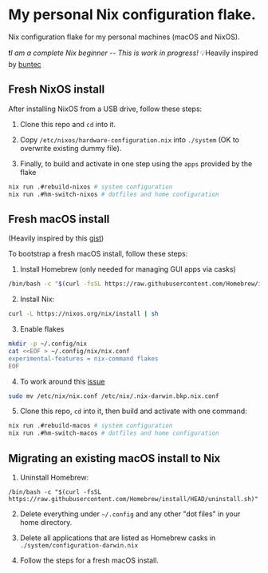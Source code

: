 # My personal Nix configuration flake.

Nix configuration flake for my personal machines (macOS and NixOS).

❗*I am a complete Nix beginner -- This is work in progress!*
💡Heavily inspired by [buntec](https://github.com/buntec/nix-config)

## Fresh NixOS install
After installing NixOS from a USB drive, follow these steps:

1. Clone this repo and `cd` into it.

2. Copy `/etc/nixos/hardware-configuration.nix` into `./system` (OK to overwrite existing dummy file).

3. Finally, to build and activate in one step using the `apps` provided by the flake
```bash
nix run .#rebuild-nixos # system configuration
nix run .#hm-switch-nixos # dotfiles and home configuration
```

## Fresh macOS install
(Heavily inspired by this [gist](https://gist.github.com/jmatsushita/5c50ef14b4b96cb24ae5268dab613050))

To bootstrap a fresh macOS install, follow these steps:

1. Install Homebrew (only needed for managing GUI apps via casks)
```bash
/bin/bash -c "$(curl -fsSL https://raw.githubusercontent.com/Homebrew/install/HEAD/install.sh)"
```

2. Install Nix:
```bash
curl -L https://nixos.org/nix/install | sh
```

3. Enable flakes
```bash
mkdir -p ~/.config/nix
cat <<EOF > ~/.config/nix/nix.conf
experimental-features = nix-command flakes
EOF
```

4. To work around this [issue](https://github.com/LnL7/nix-darwin/issues/149)
```bash
sudo mv /etc/nix/nix.conf /etc/nix/.nix-darwin.bkp.nix.conf
```

5. Clone this repo, `cd` into it, then build and activate with one command:
```bash
nix run .#rebuild-macos # system configuration
nix run .#hm-switch-macos # dotfiles and home configuration
```

## Migrating an existing macOS install to Nix
1. Uninstall Homebrew:
```
/bin/bash -c "$(curl -fsSL https://raw.githubusercontent.com/Homebrew/install/HEAD/uninstall.sh)"
```

2. Delete everything under `~/.config` and any other "dot files" in your home directory.

3. Delete all applications that are listed as Homebrew casks in `./system/configuration-darwin.nix`

4. Follow the steps for a fresh macOS install.
